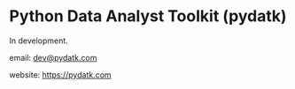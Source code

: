 # Python Data Analyst Toolkit (pydatk)

In development.

email: dev@pydatk.com

website: https://pydatk.com